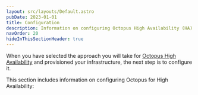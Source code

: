 ```yaml
---
layout: src/layouts/Default.astro
pubDate: 2023-01-01
title: Configuration
description: Information on configuring Octopus High Availability (HA) including different options and considerations.
navOrder: 20
hideInThisSectionHeader: true
---
```


When you have selected the approach you will take for [Octopus High Availability](/docs/administration/high-availability/design/index.md) and provisioned your infrastructure, the next step is to configure it. 

This section includes information on configuring Octopus for High Availability: